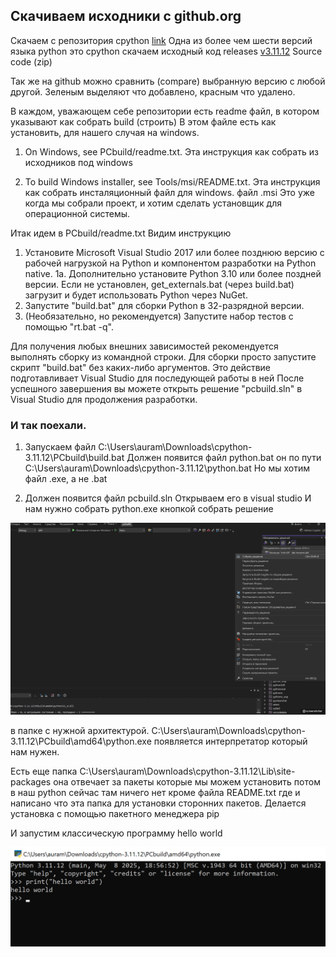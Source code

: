## Скачиваем исходники с github.org
Скачаем с репозитория cpython [link](https://github.com/python/cpython)
Одна из более чем шести версий языка python это cpython
скачаем исходный код releases [v3.11.12](https://github.com/python/cpython/releases/tag/v3.11.12)
Source code (zip)

Так же на github можно сравнить (compare) выбранную версию с любой другой.
Зеленым выделяют что добавлено, красным что удалено.

В каждом, уважающем себе репозитории есть readme файл, в котором указывают как собрать build (строить)
В этом файле есть как установить, для нашего случая на windows.

1) On Windows, see PCbuild/readme.txt.
Эта инструкция как собрать из исходников под windows

2) To build Windows installer, see Tools/msi/README.txt.
Эта инструкция как собрать инсталяционный файл для windows. файл .msi
Это уже когда мы собрали проект, и хотим сделать установщик для операционной системы.

Итак идем в PCbuild/readme.txt
Видим инструкцию
1. Установите Microsoft Visual Studio 2017 или более позднюю версию с рабочей нагрузкой на Python и
компонентом разработки на Python native.
1a. Дополнительно установите Python 3.10 или более поздней версии.  Если не установлен,
get_externals.bat (через build.bat) загрузит и будет использовать Python через
    NuGet.
2. Запустите "build.bat" для сборки Python в 32-разрядной версии.
3. (Необязательно, но рекомендуется) Запустите набор тестов с помощью "rt.bat -q".

Для получения любых внешних зависимостей рекомендуется выполнять сборку из командной строки.
Для сборки просто запустите скрипт "build.bat" без каких-либо аргументов. Это действие подготавливает Visual Studio для последующей работы в ней
После успешного завершения вы можете открыть решение "pcbuild.sln"
в Visual Studio для продолжения разработки.

### И так поехали.
1) Запускаем файл C:\Users\auram\Downloads\cpython-3.11.12\PCbuild\build.bat
Должен появится файл python.bat он по пути C:\Users\auram\Downloads\cpython-3.11.12\python.bat
Но мы хотим файл .exe, а не .bat

2) Должен появится файл pcbuild.sln
Открываем его в visual studio
И нам нужно собрать python.exe кнопкой собрать решение

![build_amd64](img/img_build_amd64.png)

в папке с нужной архитектурой.
C:\Users\auram\Downloads\cpython-3.11.12\PCbuild\amd64\python.exe
появляется интерпретатор который нам нужен.

Есть еще папка C:\Users\auram\Downloads\cpython-3.11.12\Lib\site-packages
она отвечает за пакеты которые мы можем установить потом в наш python
сейчас там ничего нет кроме файла README.txt где и написано что эта папка для установки сторонних пакетов.
Делается установка с помощью пакетного менеджера pip

И запустим классическую программу hello world

![hello](img/hello_world.png)
